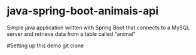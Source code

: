 # java-spring-boot-animais-api
Simple java application written with Spring Boot that connects to a MySQL server and retrieve data from a table called "animal"

#Setting up this demo
git clone 
